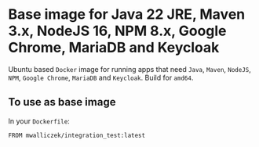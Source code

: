 # Base image for Java 22 JRE, Maven 3.x, NodeJS 16, NPM 8.x, Google Chrome, MariaDB and Keycloak

Ubuntu based `Docker` image for running apps that need `Java`, `Maven`, `NodeJS`, `NPM`, `Google Chrome`, `MariaDB` and `Keycloak`. Build for `amd64`.

## To use as base image

In your `Dockerfile`:

```docker
FROM mwalliczek/integration_test:latest
```
